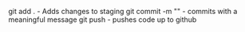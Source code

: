 git add . - Adds changes to staging
git commit -m "" - commits with a meaningful message
git push - pushes code up to github